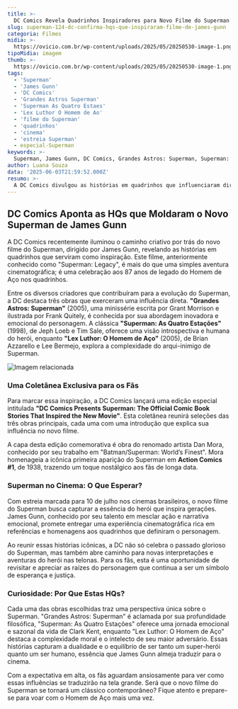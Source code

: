 ```yaml
---
title: >-
  DC Comics Revela Quadrinhos Inspiradores para Novo Filme do Superman de James Gunn
slug: superman-124-dc-confirma-hqs-que-inspiraram-filme-de-james-gunn
categoria: Filmes
midia: >-
  https://ovicio.com.br/wp-content/uploads/2025/05/20250530-image-1.png
tipoMidia: imagem
thumb: >-
  https://ovicio.com.br/wp-content/uploads/2025/05/20250530-image-1.png
tags:
  - 'Superman'
  - 'James Gunn'
  - 'DC Comics'
  - 'Grandes Astros Superman'
  - 'Superman As Quatro Estaes'
  - 'Lex Luthor O Homem de Ao'
  - 'filme do Superman'
  - 'quadrinhos'
  - 'cinema'
  - 'estreia Superman'
  - especial-Superman
keywords: >-
  Superman, James Gunn, DC Comics, Grandes Astros: Superman, Superman: As Quatro Estações, Lex Luthor: O Homem de Aço, filme do Superman, quadrinhos, cinema, estreia Superman
author: Luana Souza
data: '2025-06-03T21:59:52.000Z'
resumo: >-
  A DC Comics divulgou as histórias em quadrinhos que influenciaram diretamente o novo filme do Superman dirigido por James Gunn, prestando homenagem a décadas de criação do icônico herói. A estreia do filme no Brasil está marcada para 10 de julho.
---
```


## DC Comics Aponta as HQs que Moldaram o Novo Superman de James Gunn

A DC Comics recentemente iluminou o caminho criativo por trás do novo filme do Superman, dirigido por James Gunn, revelando as histórias em quadrinhos que serviram como inspiração. Este filme, anteriormente conhecido como "Superman: Legacy", é mais do que uma simples aventura cinematográfica; é uma celebração aos 87 anos de legado do Homem de Aço nos quadrinhos.

Entre os diversos criadores que contribuíram para a evolução do Superman, a DC destaca três obras que exerceram uma influência direta. **"Grandes Astros: Superman"** (2005), uma minissérie escrita por Grant Morrison e ilustrada por Frank Quitely, é conhecida por sua abordagem inovadora e emocional do personagem. A clássica **"Superman: As Quatro Estações"** (1998), de Jeph Loeb e Tim Sale, oferece uma visão introspectiva e humana do herói, enquanto **"Lex Luthor: O Homem de Aço"** (2005), de Brian Azzarello e Lee Bermejo, explora a complexidade do arqui-inimigo de Superman.

![Imagem relacionada](https://i0.wp.com/ovicio.com.br/wp-content/uploads/2025/06/20250603-superman-quadrinhos-que-inspiraram-filme.webp?resize=730%2C995&ssl=1)

### Uma Coletânea Exclusiva para os Fãs

Para marcar essa inspiração, a DC Comics lançará uma edição especial intitulada **"DC Comics Presents Superman: The Official Comic Book Stories That Inspired the New Movie"**. Esta coletânea reunirá seleções das três obras principais, cada uma com uma introdução que explica sua influência no novo filme.

A capa desta edição comemorativa é obra do renomado artista Dan Mora, conhecido por seu trabalho em "Batman/Superman: World’s Finest". Mora homenageia a icônica primeira aparição do Superman em **Action Comics #1**, de 1938, trazendo um toque nostálgico aos fãs de longa data.

### Superman no Cinema: O Que Esperar?

Com estreia marcada para 10 de julho nos cinemas brasileiros, o novo filme do Superman busca capturar a essência do herói que inspira gerações. James Gunn, conhecido por seu talento em mesclar ação e narrativa emocional, promete entregar uma experiência cinematográfica rica em referências e homenagens aos quadrinhos que definiram o personagem.

Ao reunir essas histórias icônicas, a DC não só celebra o passado glorioso do Superman, mas também abre caminho para novas interpretações e aventuras do herói nas telonas. Para os fãs, esta é uma oportunidade de revisitar e apreciar as raízes do personagem que continua a ser um símbolo de esperança e justiça.

### Curiosidade: Por Que Estas HQs?

Cada uma das obras escolhidas traz uma perspectiva única sobre o Superman. "Grandes Astros: Superman" é aclamada por sua profundidade filosófica, "Superman: As Quatro Estações" oferece uma jornada emocional e sazonal da vida de Clark Kent, enquanto "Lex Luthor: O Homem de Aço" destaca a complexidade moral e o intelecto de seu maior adversário. Essas histórias capturam a dualidade e o equilíbrio de ser tanto um super-herói quanto um ser humano, essência que James Gunn almeja traduzir para o cinema.

Com a expectativa em alta, os fãs aguardam ansiosamente para ver como essas influências se traduzirão na tela grande. Será que o novo filme do Superman se tornará um clássico contemporâneo? Fique atento e prepare-se para voar com o Homem de Aço mais uma vez.